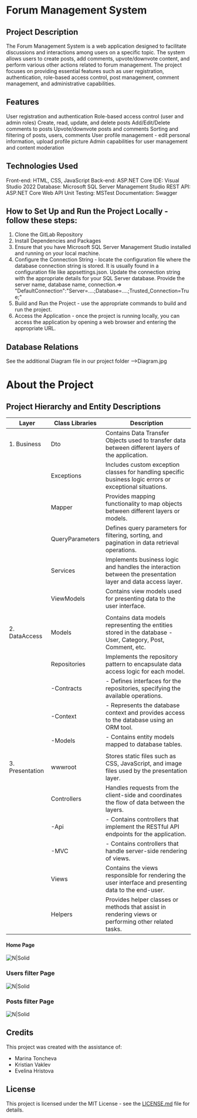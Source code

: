 # Forum Management System

## Project Description

The Forum Management System is a web application designed to facilitate discussions and interactions among users on a specific topic. The system allows users to create posts, add comments, upvote/downvote content, and perform various other actions related to forum management. The project focuses on providing essential features such as user registration, authentication, role-based access control, post management, comment management, and administrative capabilities.

## Features

User registration and authentication
Role-based access control (user and admin roles)
Create, read, update, and delete posts
Add/Edit/Delete comments to posts
Upvote/downvote posts and comments
Sorting and filtering of posts, users, comments
User profile management - edit personal information, upload profile picture
Admin capabilities for user management and content moderation

## Technologies Used

Front-end: HTML, CSS, JavaScript
Back-end: ASP.NET Core 
IDE: Visual Studio 2022
Database: Microsoft SQL Server Management Studio
REST API: ASP.NET Core Web API
Unit Testing: MSTest
Documentation: Swagger

## How to Set Up and Run the Project Locally - follow these steps:

1. Clone the GitLab Repository
2. Install Dependencies and Packages
3. Ensure that you have Microsoft SQL Server Management Studio installed and running on your local machine. 
4. Configure the Connection String - locate the configuration file where the database connection string is stored. It is usually found in a configuration file like appsettings.json. 
	Update the connection string with the appropriate details for your SQL Server database. 
	Provide the server name, database name, connection.=> "DefaultConnection":"Server=....;Database=....;Trusted_Connection=True;"
4. Build and Run the Project - use the appropriate commands to build and run the project.
5. Access the Application - once the project is running locally, you can access the application by opening a web browser and entering the appropriate URL.

## Database Relations

See the additional Diagram file in our project folder -->Diagram.jpg

# About the Project 

## Project Hierarchy and Entity Descriptions

| Layer 	  | Class Libraries  | Description                                                                                                |
|-----------------|------------------|------------------------------------------------------------------------------------------------------------|
| 1. Business     | Dto              | Contains Data Transfer Objects used to transfer data between different layers of the application.          |
|       	  | Exceptions       | Includes custom exception classes for handling specific business logic errors or exceptional situations.   |                                                                    
|       	  | Mapper           | Provides mapping functionality to map objects between different layers or models.                          |
|       	  | QueryParameters  | Defines query parameters for filtering, sorting, and pagination in data retrieval operations.              |
|       	  | Services         | Implements business logic and handles the interaction between the presentation layer and data access layer.|                                                        
|      		  | ViewModels       | Contains view models used for presenting data to the user interface.                                       |
|                 |                  |                                                                                                            |
| 2. DataAccess   | Models	     | Contains data models representing the entities stored in the database - User, Category, Post, Comment, etc.|
|		  | Repositories     | Implements the repository pattern to encapsulate data access logic for each model.                         |
|		  |	-Contracts   | - Defines interfaces for the repositories, specifying the available operations.                            |
|		  |	-Context     | - Represents the database context and provides access to the database using an ORM  tool.                  |
|		  |	-Models      | - Contains entity models mapped to database tables.                                                        |
|                 |                  |                                                                                                            |
| 3. Presentation |wwwroot	     | Stores static files such as CSS, JavaScript, and image files used by the presentation layer.               |     
|		  |Controllers       | Handles requests from the client-side and coordinates the flow of data between the layers.                 |
|                 |     -Api         | - Contains controllers that implement the RESTful API endpoints for the application.                       |
|                 |     -MVC         | - Contains controllers that handle server-side rendering of views.                                         |
|		  |Views             | Contains the views responsible for rendering the user interface and presenting data to the end-user.       |
|		  |Helpers           | Provides helper classes or methods that assist in rendering views or performing other related tasks.       |


#### Home Page

![N|Solid](https://i.postimg.cc/02R7586B/HomePage.jpg)

### Users filter Page

![N|Solid](https://i.postimg.cc/52ymd3Km/Users-Filter.jpg)

### Posts filter Page

![N|Solid](https://i.postimg.cc/J4vQ8JwV/Posts-Filter.jpg)

## Credits

This project was created with the assistance of:

- Marina Toncheva
- Kristian Vaklev
- Evelina Hristova 

## License

This project is licensed under the MIT License - see the [LICENSE.md](LICENSE.md) file for details.